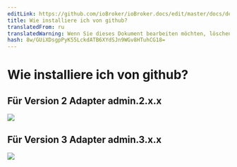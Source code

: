 ```yaml
---
editLink: https://github.com/ioBroker/ioBroker.docs/edit/master/docs/de/faq/_050_advanced/030_install_adapter_from_github.md
title: Wie installiere ich von github?
translatedFrom: ru
translatedWarning: Wenn Sie dieses Dokument bearbeiten möchten, löschen Sie bitte das Feld "translationsFrom". Andernfalls wird dieses Dokument automatisch erneut übersetzt
hash: 8w/GUiXDsgpPyK55LckdATB6XYdSJn9WGv8HTuhCG18=
---
```

# Wie installiere ich von github?
## Für Version 2 Adapter admin.2.x.x
![](../../../ru/faq/_050_advanced/media/030_install_adapter_from_github2.jpg)

## Für Version 3 Adapter admin.3.x.x
![](../../../ru/faq/_050_advanced/media/030_install_adapter_from_github3.jpg)